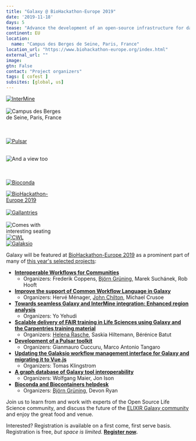 ```yaml
---
title: "Galaxy @ BioHackathon-Europe 2019"
date: '2019-11-18'
days: 5
tease: "Advance the development of an open-source infrastructure for data integration"
continent: EU
location:
  name: "Campus des Berges de Seine, Paris, France"
location_url: "https://www.biohackathon-europe.org/index.html"
external_url: ""
image: 
gtn: False
contact: "Project organizers"
tags: [ cofest ]
subsites: [global, us]
---
```


<div class="float-right">
<a href="https://github.com/elixir-europe/BioHackathon-projects-2019/tree/master/projects/7"><img style="max-width: 160px" src="/images/logos/intermine-logo-wide-trans.png" alt="InterMine" /></a><br /><br />


<img style="max-width: 160px" src="/events/2019-11-biohackathon-europe/venue-les-berges.jpg" alt="Campus des Berges de Seine, Paris, France" />

  <br /><br />
<a href="https://github.com/elixir-europe/BioHackathon-projects-2019/tree/master/projects/17"><img style="max-width: 160px" src="/images/galaxy-logos/pulsar_transparent.png" alt="Pulsar" /></a><br /><br />

<img style="max-width: 160px" src="/events/2019-11-biohackathon-europe/venue.jpg" alt="And a view too" />

<br /><br />
<a href="https://github.com/elixir-europe/BioHackathon-projects-2019/tree/master/projects/31"><img style="max-width: 160px" src="/images/logos/bioconda.png" alt="Bioconda" /></a><br />
</div>
<div class="float-right">
<a href="https://www.biohackathon-europe.org/index.html"><img style="max-width: 160px" src="/images/logos/bhlogo.png" alt="BioHackathon-Europe 2019" /></a><br /><br />
<a href="https://github.com/elixir-europe/BioHackathon-projects-2019/tree/master/projects/8"><img style="max-width: 160px" src="/images/logos/gallantries-logo-with-word-inverted-large.svg" alt="Gallantries" /></a><br /><br />


<img style="max-width: 160px" src="/events/2019-11-biohackathon-europe/bouncy.jpg" alt="Comes with interesting seating" />

  <br />
<a href="https://github.com/elixir-europe/BioHackathon-projects-2019/tree/master/projects/3"><img style="max-width: 160px" src="/images/logos/cwl-logo-small-trans.png" alt="CWL" /></a><br />
<a href="https://github.com/elixir-europe/BioHackathon-projects-2019/tree/master/projects/19"><img style="max-width: 160px" src="/images/logos/galaksio_logo.png" alt="Galaksio" /></a>
</div>

Galaxy will be featured at [BioHackathon-Europe 2019](https://www.biohackathon-europe.org/index.html) as a prominent part of many of [this year's selected projects](https://www.biohackathon-europe.org/projects):

* **[Interoperable Workflows for Communities](https://github.com/elixir-europe/BioHackathon-projects-2019/tree/master/projects/1)**
    * Organizers: Frederik Coppens, [Björn Grüning](/people/bjoern-gruening/), Marek Suchánek, Rob Hooft
* **[Improve the support of Common Workflow Language in Galaxy](https://github.com/elixir-europe/BioHackathon-projects-2019/tree/master/projects/3)**
    * Organizers: Hervé Ménager, [John Chilton](/people/john-chilton/), Michael Crusoe
* **[Towards seamless Galaxy and InterMine integration: Enhanced region analysis](https://github.com/elixir-europe/BioHackathon-projects-2019/tree/master/projects/7)**
    * Organizers: Yo Yehudi
* **[Scalable delivery of FAIR training in Life Sciences using Galaxy and the Carpentries training material](https://github.com/elixir-europe/BioHackathon-projects-2019/tree/master/projects/8)**
    * Organizers: [Helena Rasche](/people/helena-rasche/), Saskia Hiltemann, Bérénice Batut
* **[Development of a Pulsar toolkit](https://github.com/elixir-europe/BioHackathon-projects-2019/tree/master/projects/17)**
    * Organizers: Gianmauro Cuccuru, Marco Antonio Tangaro
* **[Updating the Galaksio workflow management interface for Galaxy and migrating it to Vue.js](https://github.com/elixir-europe/BioHackathon-projects-2019/tree/master/projects/19)**
    * Organizers: Tomas Klingstrom
* **[A graph database of Galaxy tool interoperability](https://github.com/elixir-europe/BioHackathon-projects-2019/tree/master/projects/30)**
    * Organizers: Wolfgang Maier, Jon Ison
* **[Bioconda and Biocontainers helpdesk](https://github.com/elixir-europe/BioHackathon-projects-2019/tree/master/projects/31)**
    * Organizers: [Björn Grüning](/people/bjoern-gruening/), Devon Ryan

Join us to learn from and work with experts of the Open Source Life Science community, and discuss the future of the [ELIXIR Galaxy community](https://elixir-europe.org/communities/galaxy) and enjoy the great food and venue.

Interested? Registration is available on a first come, first serve basis. Registration is free, *but space is limited.*  **[Register now](https://www.biohackathon-europe.org/registration.html).**

